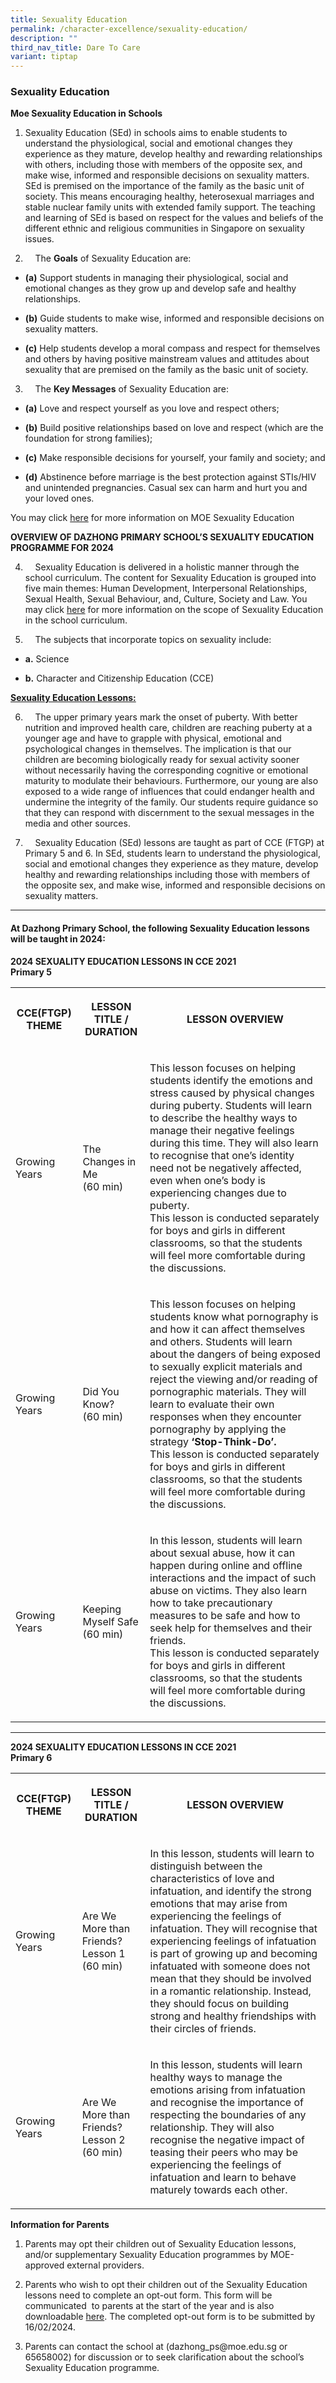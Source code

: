 ```yaml
---
title: Sexuality Education
permalink: /character-excellence/sexuality-education/
description: ""
third_nav_title: Dare To Care
variant: tiptap
---
```

<h3>Sexuality Education</h3><p><strong>Moe Sexuality Education in Schools</strong></p><ol data-tight="true" class="tight"><li><p>Sexuality Education (SEd) in schools aims to enable students to understand the physiological, social and emotional changes they experience as they mature, develop healthy and rewarding relationships with others, including those with members of the opposite sex, and make wise, informed and responsible decisions on sexuality matters. SEd is premised on the importance of the family as the basic unit of society. This means encouraging healthy, heterosexual marriages and stable nuclear family units with extended family support. The teaching and learning of SEd is based on respect for the values and beliefs of the different ethnic and religious communities in Singapore on sexuality issues.</p></li><li><p>&nbsp;&nbsp;&nbsp;&nbsp;The <strong>Goals</strong> of Sexuality Education are:</p></li></ol><ul data-tight="true" class="tight"><li><p><strong>(a)</strong> Support students in managing their physiological, social and emotional changes as they grow up and develop safe and healthy relationships.</p></li><li><p><strong>(b)</strong> Guide students to make wise, informed and responsible decisions on sexuality matters.</p></li><li><p><strong>(c)</strong> Help students develop a moral compass and respect for themselves and others by having positive mainstream values and attitudes about sexuality that are premised on the family as the basic unit of society.</p></li></ul><ol start="3" data-tight="true" class="tight"><li><p>&nbsp;&nbsp;&nbsp;&nbsp;The <strong>Key Messages</strong> of Sexuality Education are:</p></li></ol><ul data-tight="true" class="tight"><li><p><strong>(a)</strong> Love and respect yourself as you love and respect others;</p></li><li><p><strong>(b)</strong> Build positive relationships based on love and respect (which are the foundation for strong families);</p></li><li><p><strong>(c)</strong> Make responsible decisions for yourself, your family and society; and</p></li><li><p><strong>(d)</strong> Abstinence before marriage is the best protection against STIs/HIV and unintended pregnancies. Casual sex can harm and hurt you and your loved ones.</p></li></ul><p>You may click <a href="https://go.gov.sg/moe-sexuality-education" rel="noopener noreferrer nofollow" target="_blank">here</a> for more information on MOE Sexuality Education</p><p><strong>OVERVIEW OF DAZHONG PRIMARY SCHOOL’S SEXUALITY EDUCATION PROGRAMME FOR 2024</strong></p><ol start="4"><li><p>&nbsp;&nbsp;&nbsp;&nbsp;Sexuality Education is delivered in a holistic manner through the school curriculum. The content for Sexuality Education is grouped into five main themes: Human Development, Interpersonal Relationships, Sexual Health, Sexual Behaviour, and, Culture, Society and Law. You may click <a href="https://go.gov.sg/moe-sexuality-education-scope" rel="noopener noreferrer nofollow" target="_blank">here</a> for more information on the scope of Sexuality Education in the school curriculum.</p></li><li><p>&nbsp;&nbsp;&nbsp;&nbsp;The subjects that incorporate topics on sexuality include:</p></li></ol><ul data-tight="true" class="tight"><li><p><strong>a.</strong> Science</p></li><li><p><strong>b.</strong> Character and Citizenship Education (CCE)</p></li></ul><p><strong><u>Sexuality Education Lessons:</u></strong></p><ol start="6"><li><p>&nbsp;&nbsp;&nbsp;&nbsp;The upper primary years mark the onset of puberty. With better nutrition and improved health care, children are reaching puberty at a younger age and have to grapple with physical, emotional and psychological changes in themselves. The implication is that our children are becoming biologically ready for sexual activity sooner without necessarily having the corresponding cognitive or emotional maturity to modulate their behaviours. Furthermore, our young are also exposed to a wide range of influences that could endanger health and undermine the integrity of the family. Our students require guidance so that they can respond with discernment to the sexual messages in the media and other sources.</p></li><li><p>&nbsp;&nbsp;&nbsp;&nbsp;Sexuality Education (SEd) lessons are taught as part of CCE (FTGP) at Primary 5 and 6. In SEd, students learn to understand the physiological, social and emotional changes they experience as they mature, develop healthy and rewarding relationships including those with members of the opposite sex, and make wise, informed and responsible decisions on sexuality matters.</p></li></ol><hr><h4>At Dazhong Primary School, the following Sexuality Education lessons will be taught in 2024:</h4><p><strong>2024 SEXUALITY EDUCATION LESSONS IN CCE 2021</strong><br><strong>Primary 5</strong></p><table><tbody><tr><th rowspan="1" colspan="1"><p>CCE(FTGP) THEME</p></th><th rowspan="1" colspan="1"><p>LESSON TITLE / DURATION</p></th><th rowspan="1" colspan="1"><p>LESSON OVERVIEW</p></th></tr><tr><td rowspan="1" colspan="1"><p>Growing Years</p></td><td rowspan="1" colspan="1"><p>The Changes in Me<br>(60 min)</p></td><td rowspan="1" colspan="1"><p>This lesson focuses on helping students identify the emotions and stress caused by physical changes during puberty. Students will learn to describe the healthy ways to manage their negative feelings during this time. They will also learn to recognise that one’s identity need not be negatively affected, even when one’s body is experiencing changes due to puberty. <br>This lesson is conducted separately for boys and girls in different classrooms, so that the students will feel more comfortable during the discussions.</p></td></tr><tr><td rowspan="1" colspan="1"><p>Growing Years</p></td><td rowspan="1" colspan="1"><p>Did You Know?<br>(60 min)</p></td><td rowspan="1" colspan="1"><p>This lesson focuses on helping students know what pornography is and how it can affect themselves and others. Students will learn about the dangers of being exposed to sexually explicit materials and reject the viewing and/or reading of pornographic materials. They will learn to evaluate their own responses when they encounter pornography by applying the strategy <strong>‘Stop-Think-Do’.</strong><br>This lesson is conducted separately for boys and girls in different classrooms, so that the students will feel more comfortable during the discussions.</p></td></tr><tr><td rowspan="1" colspan="1"><p>Growing Years</p></td><td rowspan="1" colspan="1"><p>Keeping Myself Safe<br>(60 min)</p></td><td rowspan="1" colspan="1"><p>In this lesson, students will learn about sexual abuse, how it can happen during online and offline interactions and the impact of such abuse on victims. They also learn how to take precautionary measures to be safe and how to seek help for themselves and their friends.<br>This lesson is conducted separately for boys and girls in different classrooms, so that the students will feel more comfortable during the discussions.</p></td></tr></tbody></table><hr><p><strong>2024 SEXUALITY EDUCATION LESSONS IN CCE 2021</strong><br><strong>Primary 6</strong></p><table><tbody><tr><th rowspan="1" colspan="1"><p>CCE(FTGP) THEME</p></th><th rowspan="1" colspan="1"><p>LESSON TITLE / DURATION</p></th><th rowspan="1" colspan="1"><p>LESSON OVERVIEW</p></th></tr><tr><td rowspan="1" colspan="1"><p>Growing Years</p></td><td rowspan="1" colspan="1"><p>Are We More than Friends? Lesson 1<br>(60 min)</p></td><td rowspan="1" colspan="1"><p>In this lesson, students will learn to distinguish between the characteristics of love and infatuation, and identify the strong emotions that may arise from experiencing the feelings of infatuation. They will recognise that experiencing feelings of infatuation is part of growing up and becoming infatuated with someone does not mean that they should be involved in a romantic relationship. Instead, they should focus on building strong and healthy friendships with their circles of friends.</p></td></tr><tr><td rowspan="1" colspan="1"><p>Growing Years</p></td><td rowspan="1" colspan="1"><p>Are We More than Friends? Lesson 2<br>(60 min)</p></td><td rowspan="1" colspan="1"><p>In this lesson, students will learn healthy ways to manage the emotions arising from infatuation and recognise the importance of respecting the boundaries of any relationship. They will also recognise the negative impact of teasing their peers who may be experiencing the feelings of infatuation and learn to behave maturely towards each other.</p></td></tr></tbody></table><p></p><p><strong>Information for Parents</strong></p><ol data-tight="true" class="tight"><li><p>Parents may opt their children out of Sexuality Education lessons, and/or supplementary Sexuality Education programmes by MOE-approved external providers.</p></li><li><p>Parents who wish to opt their children out of the Sexuality Education lessons need to complete an opt-out form. This form will be communicated &nbsp;to parents at the start of the year and is also downloadable <a href="/files/0203_001.pdf" rel="noopener noreferrer nofollow" target="_blank">here</a>. The completed opt-out form is to be submitted by 16/02/2024.</p></li><li><p>Parents can contact the school at (<a rel="noopener noreferrer nofollow" target="_blank">dazhong_ps@moe.edu.sg</a> or 65658002) for discussion or to seek clarification about the school’s Sexuality Education programme.</p></li></ol><p></p><p></p>